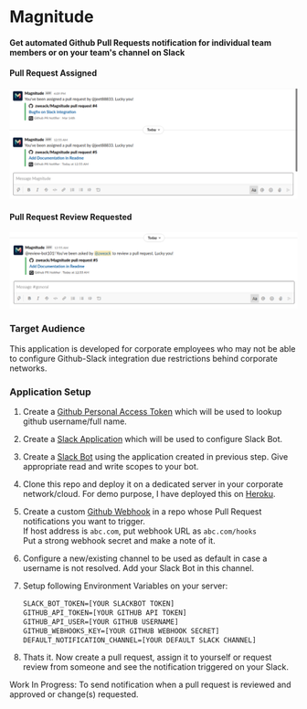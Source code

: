 # Magnitude
#### Get automated Github Pull Requests notification for individual team members or on your team's channel on Slack

#### Pull Request Assigned
![assigned](https://github.com/zweack/Magnitude/blob/dev/static/pr_assigned.png)
#### Pull Request Review Requested
![review_requested](https://github.com/zweack/Magnitude/blob/dev/static/review_requested.png)

### Target Audience
This application is developed for corporate employees who may not be able to configure Github-Slack integration due restrictions behind corporate networks.

### Application Setup
1. Create a [Github Personal Access Token](https://help.github.com/articles/creating-a-personal-access-token-for-the-command-line/) which will be used to lookup github username/full name.
2. Create a [Slack Application](https://api.slack.com/apps?new_app=1&ref=bolt_start_hub) which will be used to configure Slack Bot.
3. Create a [Slack Bot](https://slack.com/intl/en-gb/help/articles/115005265703-Create-a-bot-for-your-workspace#create-a-bot) using the application created in previous step. Give appropriate read and write scopes to your bot.
4. Clone this repo and deploy it on a dedicated server in your corporate network/cloud. For demo purpose, I have deployed this on [Heroku](https://dashboard.heroku.com/apps).
5. Create a custom [Github Webhook](https://docs.github.com/en/developers/webhooks-and-events/creating-webhooks) in a repo whose Pull Request notifications you want to trigger. <br/> If host address is `abc.com`, put webhook URL as `abc.com/hooks` <br/> Put a strong webhook secret and make a note of it.
6. Configure a new/existing channel to be used as default in case a username is not resolved. Add your Slack Bot in this channel. 
7. Setup following Environment Variables on your server:

   ```
   SLACK_BOT_TOKEN=[YOUR SLACKBOT TOKEN] 
   GITHUB_API_TOKEN=[YOUR GITHUB API TOKEN]
   GITHUB_API_USER=[YOUR GITHUB USERNAME]
   GITHUB_WEBHOOKS_KEY=[YOUR GITHUB WEBHOOK SECRET]
   DEFAULT_NOTIFICATION_CHANNEL=[YOUR DEFAULT SLACK CHANNEL]
   ```
8. Thats it. Now create a pull request, assign it to yourself or request review from someone and see the notification triggered on your Slack.

Work In Progress: To send notification when a pull request is reviewed and approved or change(s) requested.